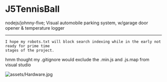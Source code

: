 J5TennisBall
============

nodejs/johnny-five; Visual automobile parking system, w/garage door opener &amp; temperature logger

---------------------

    I hope my robots.txt will block search indexing while in the early not ready for prime time
    stages of the project.

hmm thought my .gitignore would exclude the .min.js and .js.map from visual studio

![assets/Hardware.jpg](https://pbs.twimg.com/media/BXnuDJTCYAApjIR.jpg)
